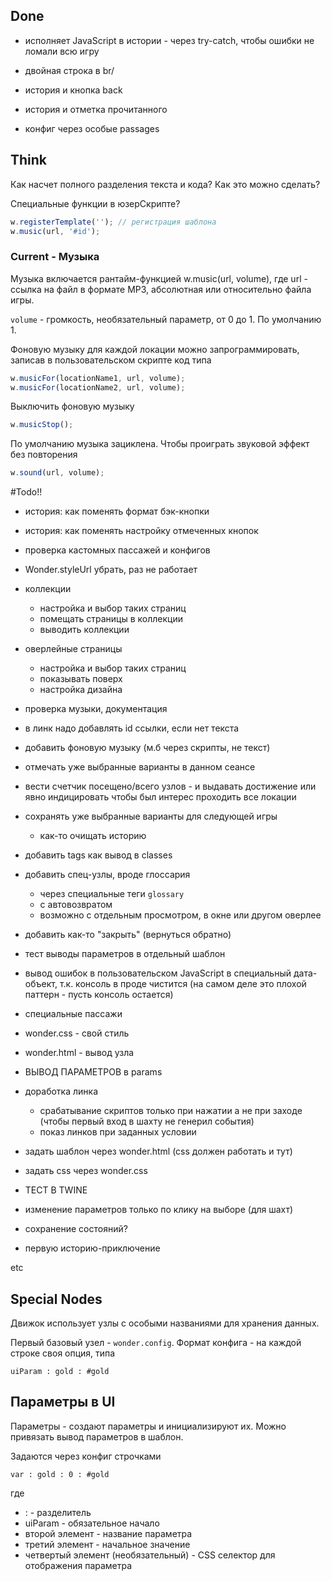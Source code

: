 
## Done
- исполняет JavaScript в истории - через try-catch, чтобы ошибки не ломали всю игру
- двойная строка в br/
- история и кнопка back
- история и отметка прочитанного

- конфиг через особые passages

## Think
Как насчет полного разделения текста и кода? Как это можно сделать?

Специальные функции в юзерСкрипте?

```js
w.registerTemplate(''); // регистрация шаблона
w.music(url, '#id');
```

### Current - Музыка
Музыка включается рантайм-функцией w.music(url, volume), где url - ссылка на файл в формате MP3, абсолютная или относительно  файла игры.

`volume` - громкость, необязательный параметр, от 0 до 1. По умолчанию 1.

Фоновую музыку для каждой локации можно запрограммировать, записав в пользовательском скрипте код типа 
```js
w.musicFor(locationName1, url, volume);
w.musicFor(locationName2, url, volume);
```

Выключить фоновую музыку 
```js
w.musicStop();
```

По умолчанию музыка зациклена. Чтобы проиграть звуковой эффект без повторения
```js
w.sound(url, volume);
```



#Todo!!
- история: как поменять формат бэк-кнопки
- история: как поменять настройку отмеченных кнопок
- проверка кастомных пассажей и конфигов

- Wonder.styleUrl убрать, раз не работает

- коллекции
    - настройка и выбор таких страниц
    - помещать страницы в коллекции
    - выводить коллекции
    
- оверлейные страницы   
     - настройка и выбор таких страниц
     - показывать поверх 
     - настройка дизайна
     
    

- проверка музыки, документация

- в линк надо добавлять id ссылки, если нет текста

- добавить фоновую музыку (м.б через скрипты, не текст)

- отмечать уже выбранные варианты в данном сеансе

- вести счетчик посещено/всего узлов - и выдавать достижение или явно индицировать 
чтобы был интерес проходить все локации


- сохранять уже выбранные варианты для следующей игры
    - как-то очищать историю

- добавить tags как вывод в classes
- добавить спец-узлы, вроде глоссария 
    - через специальные теги `glossary`
    - с автовозвратом 
    - возможно с отдельным просмотром, в окне или другом оверлее
    
- добавить как-то "закрыть" (вернуться обратно)

- тест выводы параметров в отдельный шаблон


- вывод ошибок в пользовательском JavaScript в специальный дата-объект, т.к. консоль в проде чистится (на самом деле это плохой паттерн - пусть консоль остается)

- специальные пассажи
- wonder.css - свой стиль
- wonder.html - вывод узла

- ВЫВОД ПАРАМЕТРОВ в params
- доработка линка
    - срабатывание скриптов только при нажатии а не при заходе (чтобы первый вход в шахту не генерил события)
    - показ линков при заданных условии    

- задать шаблон через wonder.html (css должен работать и тут)
- задать css через wonder.css
- ТЕСТ В TWINE

- изменение параметров только по клику на выборе (для шахт)
- сохранение состояний?

- первую историю-приключение

etc

## Special Nodes

Движок использует узлы с особыми названиями для хранения данных.

Первый базовый узел - `wonder.config`. Формат конфига - на каждой строке своя опция, типа
```text
uiParam : gold : #gold
```

## Параметры в UI
Параметры - создают параметры и инициализируют их. Можно привязать вывод параметров в шаблон.


Задаются через конфиг строчками
```text
var : gold : 0 : #gold
```
где
- : - разделитель
- uiParam - обязательное начало
- второй элемент - название параметра
- третий элемент - начальное значение
- четвертый элемент (необязательный) - CSS селектор для отображения параметра
